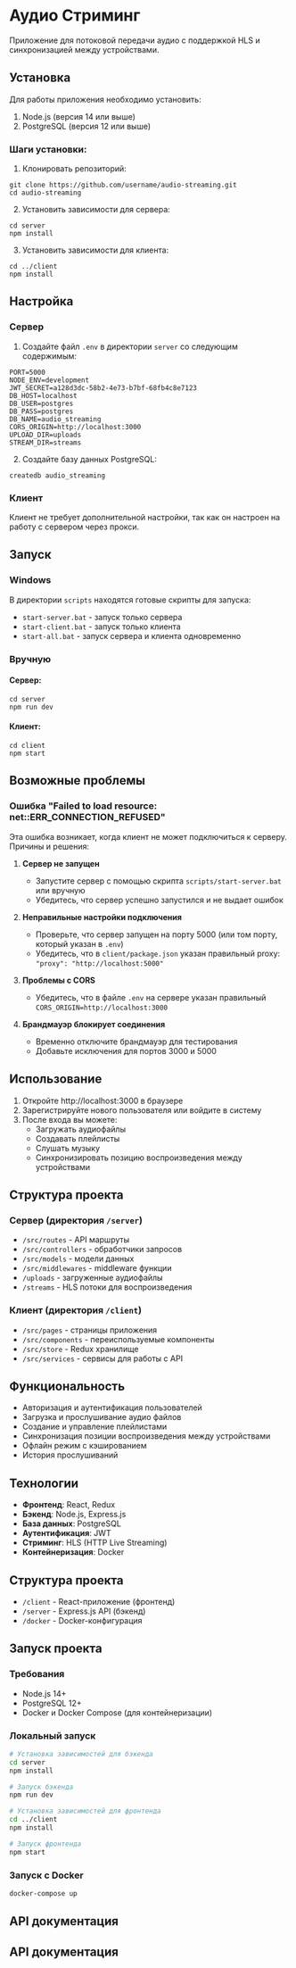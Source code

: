 # Аудио Стриминг

Приложение для потоковой передачи аудио с поддержкой HLS и синхронизацией между устройствами.

## Установка

Для работы приложения необходимо установить:

1. Node.js (версия 14 или выше)
2. PostgreSQL (версия 12 или выше)

### Шаги установки:

1. Клонировать репозиторий:
```
git clone https://github.com/username/audio-streaming.git
cd audio-streaming
```

2. Установить зависимости для сервера:
```
cd server
npm install
```

3. Установить зависимости для клиента:
```
cd ../client
npm install
```

## Настройка

### Сервер

1. Создайте файл `.env` в директории `server` со следующим содержимым:
```
PORT=5000
NODE_ENV=development
JWT_SECRET=a128d3dc-58b2-4e73-b7bf-68fb4c8e7123
DB_HOST=localhost
DB_USER=postgres
DB_PASS=postgres
DB_NAME=audio_streaming
CORS_ORIGIN=http://localhost:3000
UPLOAD_DIR=uploads
STREAM_DIR=streams
```

2. Создайте базу данных PostgreSQL:
```
createdb audio_streaming
```

### Клиент

Клиент не требует дополнительной настройки, так как он настроен на работу с сервером через прокси.

## Запуск

### Windows

В директории `scripts` находятся готовые скрипты для запуска:

- `start-server.bat` - запуск только сервера
- `start-client.bat` - запуск только клиента
- `start-all.bat` - запуск сервера и клиента одновременно

### Вручную

#### Сервер:
```
cd server
npm run dev
```

#### Клиент:
```
cd client
npm start
```

## Возможные проблемы

### Ошибка "Failed to load resource: net::ERR_CONNECTION_REFUSED"

Эта ошибка возникает, когда клиент не может подключиться к серверу. Причины и решения:

1. **Сервер не запущен**
   - Запустите сервер с помощью скрипта `scripts/start-server.bat` или вручную
   - Убедитесь, что сервер успешно запустился и не выдает ошибок

2. **Неправильные настройки подключения**
   - Проверьте, что сервер запущен на порту 5000 (или том порту, который указан в `.env`)
   - Убедитесь, что в `client/package.json` указан правильный proxy: `"proxy": "http://localhost:5000"`

3. **Проблемы с CORS**
   - Убедитесь, что в файле `.env` на сервере указан правильный `CORS_ORIGIN=http://localhost:3000`

4. **Брандмауэр блокирует соединения**
   - Временно отключите брандмауэр для тестирования
   - Добавьте исключения для портов 3000 и 5000

## Использование

1. Откройте http://localhost:3000 в браузере
2. Зарегистрируйте нового пользователя или войдите в систему
3. После входа вы можете:
   - Загружать аудиофайлы
   - Создавать плейлисты
   - Слушать музыку
   - Синхронизировать позицию воспроизведения между устройствами

## Структура проекта

### Сервер (директория `/server`)

- `/src/routes` - API маршруты
- `/src/controllers` - обработчики запросов
- `/src/models` - модели данных
- `/src/middlewares` - middleware функции
- `/uploads` - загруженные аудиофайлы
- `/streams` - HLS потоки для воспроизведения

### Клиент (директория `/client`)

- `/src/pages` - страницы приложения
- `/src/components` - переиспользуемые компоненты
- `/src/store` - Redux хранилище
- `/src/services` - сервисы для работы с API

## Функциональность

- Авторизация и аутентификация пользователей
- Загрузка и прослушивание аудио файлов
- Создание и управление плейлистами
- Синхронизация позиции воспроизведения между устройствами
- Офлайн режим с кэшированием
- История прослушиваний

## Технологии

- **Фронтенд**: React, Redux
- **Бэкенд**: Node.js, Express.js
- **База данных**: PostgreSQL
- **Аутентификация**: JWT
- **Стриминг**: HLS (HTTP Live Streaming)
- **Контейнеризация**: Docker

## Структура проекта

- `/client` - React-приложение (фронтенд)
- `/server` - Express.js API (бэкенд)
- `/docker` - Docker-конфигурация

## Запуск проекта

### Требования

- Node.js 14+
- PostgreSQL 12+
- Docker и Docker Compose (для контейнеризации)

### Локальный запуск

```bash
# Установка зависимостей для бэкенда
cd server
npm install

# Запуск бэкенда
npm run dev

# Установка зависимостей для фронтенда
cd ../client
npm install

# Запуск фронтенда
npm start
```

### Запуск с Docker

```bash
docker-compose up
```

## API документация

## API документация